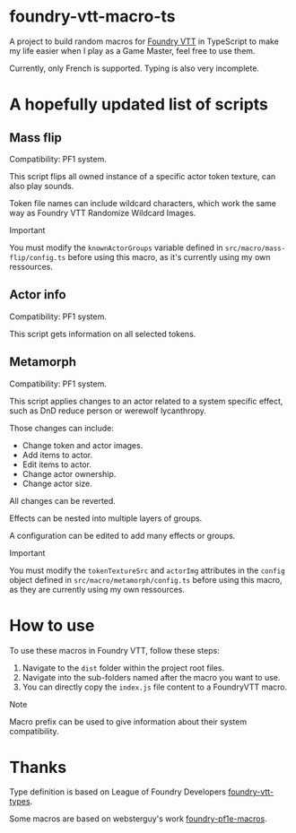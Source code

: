 # foundry-vtt-macro-ts

A project to build random macros for [Foundry VTT](https://foundryvtt.com/) in TypeScript to make my life easier when I play as a Game Master, feel free to use them.

Currently, only French is supported. Typing is also very incomplete.

# A hopefully updated list of scripts

## Mass flip

Compatibility: PF1 system.

This script flips all owned instance of a specific actor token texture, can also play sounds.

Token file names can include wildcard characters, which work the same way as Foundry VTT Randomize Wildcard Images.

> [!IMPORTANT]  
> You must modify the `knownActorGroups` variable defined in `src/macro/mass-flip/config.ts` before using this macro, as it's currently using my own ressources.

## Actor info

Compatibility: PF1 system.

This script gets information on all selected tokens.

## Metamorph

Compatibility: PF1 system.

This script applies changes to an actor related to a system specific effect, such as DnD reduce person or werewolf lycanthropy. 

Those changes can include:
- Change token and actor images.
- Add items to actor.
- Edit items to actor.
- Change actor ownership.
- Change actor size.

All changes can be reverted.

Effects can be nested into multiple layers of groups.

A configuration can be edited to add many effects or groups.

> [!IMPORTANT]  
> You must modify the `tokenTextureSrc` and `actorImg` attributes in the `config` object defined in `src/macro/metamorph/config.ts` before using this macro, as they are currently using my own ressources.

# How to use

To use these macros in Foundry VTT, follow these steps:

1. Navigate to the `dist` folder within the project root files.
2. Navigate into the sub-folders named after the macro you want to use.
3. You can directly copy the `index.js` file content to a FoundryVTT macro.

> [!NOTE]  
> Macro prefix can be used to give information about their system compatibility.

# Thanks

Type definition is based on League of Foundry Developers [foundry-vtt-types](https://github.com/League-of-Foundry-Developers/foundry-vtt-types).

Some macros are based on websterguy's work [foundry-pf1e-macros](https://github.com/websterguy/foundry-pf1e-macros).

